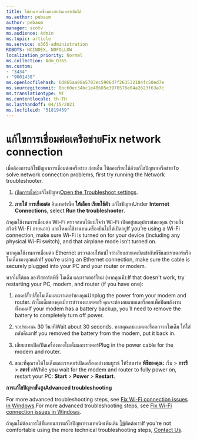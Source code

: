 ```yaml
---
title: ไม่สามารถเชื่อมต่อกับอินเทอร์เน็ตได้
ms.author: pebaum
author: pebaum
manager: scotv
ms.audience: Admin
ms.topic: article
ms.service: o365-administration
ROBOTS: NOINDEX, NOFOLLOW
localization_priority: Normal
ms.collection: Adm_O365
ms.custom:
- "3434"
- "9001438"
ms.openlocfilehash: 6d865aa08a5703ec5906d7f263532184fc50ed7e
ms.sourcegitcommit: 8bc60ec34bc1e40685e3976576e04a2623f63a7c
ms.translationtype: MT
ms.contentlocale: th-TH
ms.lasthandoff: 04/15/2021
ms.locfileid: "51819459"
---
```

# <a name="fix-network-connection"></a><span data-ttu-id="070fe-102">แก้ไขการเชื่อมต่อเครือข่าย</span><span class="sxs-lookup"><span data-stu-id="070fe-102">Fix network connection</span></span>

<span data-ttu-id="070fe-103">เมื่อต้องการแก้ไขปัญหาการเชื่อมต่อเครือข่าย ก่อนอื่น ให้ลองเรียกใช้ตัวแก้ไขปัญหาเครือข่าย</span><span class="sxs-lookup"><span data-stu-id="070fe-103">To solve network connection problems, first try running the Network troubleshooter.</span></span> 

1. <span data-ttu-id="070fe-104">[เปิดการตั้งค่า](ms-settings:troubleshoot)แก้ไขปัญหา</span><span class="sxs-lookup"><span data-stu-id="070fe-104">[Open the Troubleshoot settings](ms-settings:troubleshoot).</span></span>

2. <span data-ttu-id="070fe-105">**ภายใต้ การเชื่อมต่อ** อินเทอร์เน็ต **ให้เลือก เรียกใช้ตัว** แก้ไขปัญหา</span><span class="sxs-lookup"><span data-stu-id="070fe-105">Under **Internet Connections**, select **Run the troubleshooter**.</span></span>

<span data-ttu-id="070fe-106">ถ้าคุณใช้งานการเชื่อมต่อ Wi-Fi ตรวจสอบให้แน่ใจว่า Wi-Fi เปิดอยู่บนอุปกรณ์ของคุณ (รวมถึงสวิตช์ Wi-Fi ภายนอก) และโหมดใช้งานบนเครื่องบินไม่ได้เปิดอยู่</span><span class="sxs-lookup"><span data-stu-id="070fe-106">If you’re using a Wi-Fi connection, make sure Wi-Fi is turned on for your device (including any physical Wi-Fi switch), and that airplane mode isn’t turned on.</span></span>

<span data-ttu-id="070fe-107">หากคุณใช้งานการเชื่อมต่อ Ethernet ตรวจสอบให้แน่ใจว่าเสียบสายเคเบิลเข้ากับพีซีและเราเตอร์หรือโมเด็มของคุณแล้ว</span><span class="sxs-lookup"><span data-stu-id="070fe-107">If you’re using an Ethernet connection, make sure the cable is securely plugged into your PC and your router or modem.</span></span>

<span data-ttu-id="070fe-108">หากไม่ได้ผล ลองรีสตาร์ตพีซี โมเด็ม และเราเตอร์ใหม่ (หากคุณมี):</span><span class="sxs-lookup"><span data-stu-id="070fe-108">If that doesn't work, try restarting your PC, modem, and router (if you have one):</span></span>

1. <span data-ttu-id="070fe-109">ถอดปลั๊กปลั๊กโมเด็มและเราเตอร์ของคุณ</span><span class="sxs-lookup"><span data-stu-id="070fe-109">Unplug the power from your modem and router.</span></span> <span data-ttu-id="070fe-110">ถ้าโมเด็มของคุณมีการสํารองแบตเตอรี่ คุณจะต้องลบแบตเตอรี่ออกเพื่อปิดพลังงานทั้งหมด</span><span class="sxs-lookup"><span data-stu-id="070fe-110">If your modem has a battery backup, you’ll need to remove the battery to completely turn off power.</span></span>

2. <span data-ttu-id="070fe-111">รอประมาณ 30 วินาที</span><span class="sxs-lookup"><span data-stu-id="070fe-111">Wait about 30 seconds.</span></span> <span data-ttu-id="070fe-112">หากคุณลบแบตเตอรี่ออกจากโมเด็ม ให้ใส่กลับคืนมา</span><span class="sxs-lookup"><span data-stu-id="070fe-112">If you removed the battery from the modem, put it back in.</span></span>

3. <span data-ttu-id="070fe-113">เสียบสายเปิด/ปิดเครื่องของโมเด็มและเราเตอร์</span><span class="sxs-lookup"><span data-stu-id="070fe-113">Plug in the power cable for the modem and router.</span></span>

4. <span data-ttu-id="070fe-114">ขณะที่คุณรอให้โมเด็มและเราเตอร์เปิดเครื่องอย่างสมบูรณ์ ให้รีสตาร์ต **พีซีของคุณ:** เริ่ม  >  **การรี**  >  **สตาร์** ต</span><span class="sxs-lookup"><span data-stu-id="070fe-114">While you wait for the modem and router to fully power on, restart your PC: **Start** > **Power** > **Restart**.</span></span>

<span data-ttu-id="070fe-115">**การแก้ไขปัญหาขั้นสูง**</span><span class="sxs-lookup"><span data-stu-id="070fe-115">**Advanced troubleshooting**</span></span>

<span data-ttu-id="070fe-116">For more advanced troubleshooting steps, see [Fix Wi-Fi connection issues in Windows](https://support.microsoft.com/help/10741?ocid=SMC10741%2F).</span><span class="sxs-lookup"><span data-stu-id="070fe-116">For more advanced troubleshooting steps, see [Fix Wi-Fi connection issues in Windows](https://support.microsoft.com/help/10741?ocid=SMC10741%2F).</span></span> 

<span data-ttu-id="070fe-117">ถ้าคุณไม่ต้องการใช้ขั้นตอนการแก้ไขปัญหาทางเทคนิคเพิ่มเติม [ให้](https://support.microsoft.com/contactus)ติดต่อเรา</span><span class="sxs-lookup"><span data-stu-id="070fe-117">If you're not comfortable using the more technical troubleshooting steps, [Contact Us](https://support.microsoft.com/contactus).</span></span>
